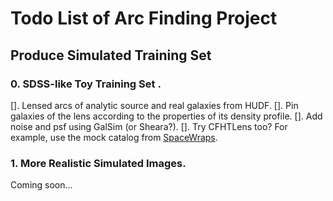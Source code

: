 # Todo List of Arc Finding Project

## Produce Simulated Training Set
### 0. SDSS-like Toy Training Set .
[]. Lensed arcs of analytic source and real galaxies from HUDF.
[]. Pin galaxies of the lens according to the properties of its density profile.
[]. Add noise and psf using GalSim (or Sheara?).
[]. Try CFHTLens too? For example, use the mock catalog from [SpaceWraps](http://spacewarps.org).

### 1. More Realistic Simulated Images.
Coming soon...

